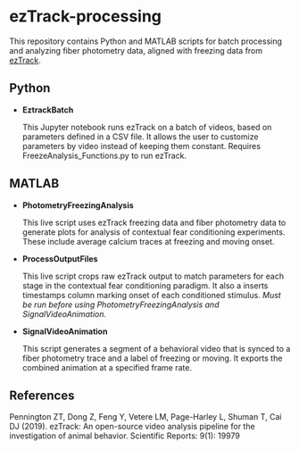 # ezTrack-processing

This repository contains Python and MATLAB scripts for batch processing and analyzing fiber photometry data, aligned with freezing data from [ezTrack](https://github.com/denisecailab/ezTrack).

## Python

- **EztrackBatch** 

  This Jupyter notebook runs ezTrack on a batch of videos, based on parameters defined in a CSV file. It allows the user to customize parameters by video instead of keeping them constant. Requires FreezeAnalysis_Functions.py to run ezTrack.

## MATLAB

- **PhotometryFreezingAnalysis**

  This live script uses ezTrack freezing data and fiber photometry data to generate plots for analysis of contextual fear conditioning experiments. These include average calcium traces at freezing and moving onset.

- **ProcessOutputFiles**

  This live script crops raw ezTrack output to match parameters for each stage in the contextual fear conditioning paradigm. It also a inserts timestamps column marking onset of each conditioned stimulus. *Must be run before using PhotometryFreezingAnalysis and SignalVideoAnimation.*

- **SignalVideoAnimation**

  This script generates a segment of a behavioral video that is synced to a fiber photometry trace and a label of freezing or moving. It exports the combined animation at a specified frame rate.

## References

Pennington ZT, Dong Z, Feng Y, Vetere LM, Page-Harley L, Shuman T, Cai DJ (2019). ezTrack: An open-source video analysis pipeline for the investigation of animal behavior. Scientific Reports: 9(1): 19979
